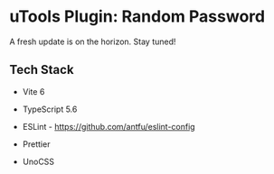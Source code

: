 # uTools Plugin: Random Password

A fresh update is on the horizon. Stay tuned!

## Tech Stack

- Vite 6
- TypeScript 5.6

- ESLint - https://github.com/antfu/eslint-config
- Prettier
- UnoCSS
